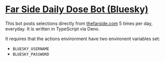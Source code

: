 # [Far Side Daily Dose Bot (Bluesky)](https://bsky.app/profile/bot.cowtools.org)

This bot posts selections directly from [thefarside.com](https://www.thefarside.com/) 5 times per day, everyday. It is written in TypeScript via Deno.

It requires that the actions environment have two environent variables set:

- `BLUESKY_USERNAME`
- `BLUESKY_PASSWORD`

